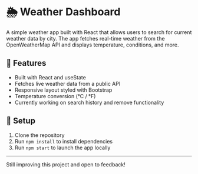 

# 🌦️ Weather Dashboard

A simple weather app built with React that allows users to search for current weather data by city. The app fetches real-time weather from the OpenWeatherMap API and displays temperature, conditions, and more.

## 🚀 Features

- Built with React and useState
- Fetches live weather data from a public API
- Responsive layout styled with Bootstrap
- Temperature conversion (°C / °F)
- Currently working on search history and remove functionality

## 🔧 Setup

1. Clone the repository
2. Run `npm install` to install dependencies
3. Run `npm start` to launch the app locally

---

Still improving this project and open to feedback!


